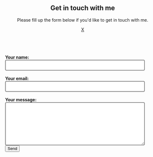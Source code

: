 <div id="modal" class="offmodal">
    <div class="modal-container">
        <header>
         <h2>Get in touch with me</h2>
                <p>Please fill up the form below if you'd like to get in touch with me.</p>
                <span class="close">
                <a href="#">X</a>
                </span>
         </header>
        <br>
         <div class="modal-body">
              <form action="https://formspree.io/f/mlearnqr" method="POST">
                  <label>
                    <strong>Your name:</strong><br>
                    <input type="text" name="name" style="width:90%;border: 2px solid gray; border-radius: 4px; padding:8px 10px;">
                   </label>
                <br><br>
                <label>
                    <strong>Your email:</strong><br>
                    <input type="email" name="_replyto" style="width:90%;border: 2px solid gray; border-radius: 4px; padding:8px 10px;">
                </label>
                <br><br>
                <label>
                   <strong>Your message:</strong><br>
                   <textarea name="message" rows="8" cols="50"  style="width:90%;border: 2px solid gray; border-radius: 4px; padding:8px 10px;"></textarea>
                </label>
                   <!-- your other form fields go here -->
                <br>
                  <button type="submit">Send</button>
               </form>
            </div>
        </div>
    </div>
